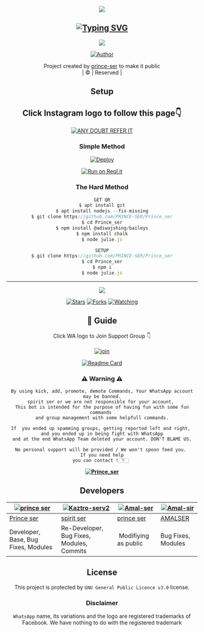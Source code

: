 <div align="center">
  <p align="center">
<img src=https://i.imgur.com/p4yFWhh.png>
</p>

## [![Typing SVG](https://readme-typing-svg.herokuapp.com?font=Rockstar-ExtraBold&color=F33A6A&lines=𝙒𝙀𝙇𝘾𝙊𝙈𝙀+𝙏𝙊+𝗣𝗥𝗜𝗡𝗖𝗘+𝗦𝗘𝗥+𝙒𝘼+𝘽𝙊𝙏+𝙍𝙀𝙋𝙊.;𝘾𝙍𝙀𝘼𝙏𝙀𝘿+𝘽𝙔+𝗣𝗥𝗜𝗡𝗖𝗘+𝗔𝗡𝗗+𝗦𝗣𝗜𝗥𝗜𝗧;𝙏𝙃𝙄𝙎+𝙄𝙎+𝘼+𝘽𝙂𝙈+𝙎𝙏𝙄𝘾𝙆𝙀𝙍+𝘽𝙊𝙏;𝙒𝙄𝙏𝙃+𝙈𝙊𝙍𝙀+𝙁𝙀𝘼𝙏𝙐𝙍𝙀𝙎;𝙏𝙃𝘼𝙉𝙆𝙎+𝙁𝙊𝙍+𝙑𝙄𝙎𝙄𝙏𝙄𝙉𝙂+𝙊𝙐𝙍+𝙂𝙄𝙏)](https://git.io/typing-svg)

 </a>
</p>

<div align="center">
  <p align="center">
<img src=https://i.imgur.com/pjKI7O7.jpeg>
</p>


  <p align="center">
<a href="https:"><img title="Author" src="https://img.shields.io/badge/Author-SS?color=blue&style=for-the-badge&logo=whatsapp"></a>
</p>
</div>
<p align="center">
Project created by <a href="https://github.com/PRINCE-SER-PRINCE-SER">prince-ser</a> to make it public
    <br>
       | © |
        Reserved |
    <br> 
</p>

## Setup
<div align="center"> 


## Click Instagram logo to follow this page👇

 [![ANY DOUBT REFER IT](https://i.imgur.com/cOevAnk.png)](https://www.instagram.com/spirit_ser/)

  ### Simple Method
  
[![Deploy](https://www.herokucdn.com/deploy/button.svg)](https://heroku.com/deploy?template=https://github.com/PRINCE-SER/Prince_ser.git)

  
[![Run on Repl.it](https://repl.it/badge/github/quiec/whatsAlfa)](https://replit.com/@SPlRlTbot/Prince_ser-QR)
  
### The Hard Method
```js
GET QR
$ apt install git
$ apt install nodejs --fix-missing
$ git clone https://github.com/PRINCE-SER/Prince_ser
$ cd Prince_ser
$ npm install @adiwajshing/baileys
$ npm install chalk
$ node julie.js
```
      
```js
SETUP
$ git clone https://github.com/PRINCE-SER/Prince_ser
$ cd Prince_ser
$ npm i
$ node julie.js
```

----

  <p align="center">
  <a href="https://github.com/PRINCE-SER/Prince_ser">
    
<a href="https://github.com/PRINCE-SER/followers">
<img src="https://img.shields.io/github/repo-size/cyberchekuthan/Kaztroserv1_v2?color=green&label=Repo%20total%20size&style=plastic">
<p align="center">
<a href="https://github.com/PRINCE-SER/followers"
<img title="Followers" src="https://img.shields.io/github/followers/PRINCE-SER?color=blue&style=flat-square"></a>
<a href="https://github.com/PRINCE-SER/Prince_ser/stargazers/"><img title="Stars" src="https://img.shields.io/github/stars/PRINCE-SER/Prince_ser?color=blue&style=flat-square"></a>
<a href="https://github.com/PRINCE-SER/Prince_ser/network/members"><img title="Forks" src="https://img.shields.io/github/forks/PRINCE-SER/Prince_ser?color=blue&style=flat-square"></a>
<a href="https://github.com/PRINCE-SER/Prince_ser/watchers"><img title="Watching" src="https://img.shields.io/github/watchers/PRINCE-SER/Prince_ser?label=Watchers&color=blue&style=flat-square"></a>
</p>

## 📢 Guide
Click WA logo to Join Support Group 👇
    <br>
<br>
  [![join](https://i.imgur.com/21zMdKL.png)](https://chat.whatsapp.com/FH8pCHTfpCMFkHbWVGVaLv)
  <div align="center">
       
  [![Readme Card](https://github-readme-stats.vercel.app/api/pin/?username=PRINCE-SER&repo=Prince_ser&theme=nightowl)](https://github.com/PRINCE-SER/Prince_ser)
  </div>
    
### ⚠ Warning ⚠

```
By using kick, add, promote, demote Commands, Your WhatsApp account may be banned.
spirit ser or we are not responsible for your account, 
This bot is intended for the purpose of having fun with some fun commands 
and group management with some helpfull commands.

If  you ended up spamming groups, getting reported left and right, 
and you ended up in being fight with WhatsApp
and at the end WhatsApp Team deleted your account. DON'T BLAME US.

No personal support will be provided / We won't spoon feed you. 
If you need help
you can contact 👇🏻👇🏻 
```
**[![Prince_ser](https://i.imgur.com/8c02mRI.png)](http://wa.me/917994093863?text=*_Hi%20Spirit%20ser💖✨_*)**

## Developers
  <div align="center">
    
  [![prince ser](https://github.com/PRINCE-SER.png?size=100)](https://github.com/SPlRlT-YT) | [![Kaztro-serv2](https://github.com/SPlRlT-YT.png?size=100)](https://github.com/PRINCE-SER) |  [![Amal-ser](https://github.com/PRINCE-SER.png?size=100)](https://github.com/PRINCE-SER) | [![Amal-sir](https://github.com/Amal-ser.png?size=1000)](https://github.com/Amal-ser) 
----|----|----|----
[Prince ser](https://github.com/PRINCE-SER) | [spirit ser](https://github.com/SPlRlT-YT) | [prince ser](https://github.com/PRINCE-SER) | [AMALSER](https://github.com/Amal-ser) 
Developer, Base, Bug Fixes, Modules| Re-Developer, Bug Fixes, Modules, Commits |  Modifiying  as   public | Bug Fixes, Modules 
  </div>
    

    


## License
This project is protected by `GNU General Public Licence v3.0` license.

### Disclaimer
`WhatsApp` name, its variations and the logo are registered trademarks of Facebook. We have nothing to do with the registered trademark
